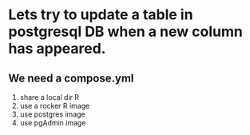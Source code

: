 # Lets try to update a table in postgresql DB when a new column has appeared.

## We need a compose.yml

1) share a local dir R
2) use a rocker R image
3) use postgres image
4) use pgAdmin image